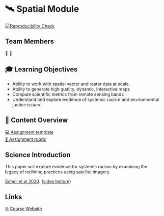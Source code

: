 # :artificial_satellite: Spatial Module

<!-- EDIT with your badge link -->
[![Reproducibility Check](https://github.com/espm-157/spatial-python-template/actions/workflows/main.yml/badge.svg)](https://github.com/espm-157/spatial-python-template/actions/workflows/main.yml)

## Team Members

🦸
🦹

## 🎓 Learning Objectives

- Ability to work with spatial vector and raster data at scale.
- Ability to generate high quality, dynamic, interactive maps
- Compute scientific metrics from remote sensing bands
- Understand and explore evidence of systemic racism and environmental juctice issues.


## 📖 Content Overview

[💻 Assignment template](https://github.com/espm-157/spatial-python-template/blob/main/notebook.ipynb)  
[💯 Assignment rubric](rubric.md)  


## Science Introduction

This paper will explore evidence for systemic racism by examining the legacy of redlining practices using satellite imagery. 

[Schell et al 2020](https://doi.org/10.1126/science.aay4497).  ([video lecture](https://www.youtube.com/watch?v=nnH9RSzORV0))

## Links

[🌐 Course Website](https://espm-157.carlboettiger.info/)



